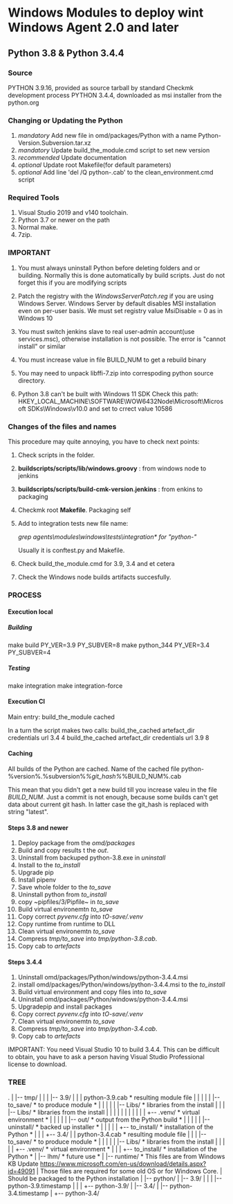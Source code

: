 # Windows Modules to deploy wint Windows Agent 2.0 and later

## Python 3.8 & Python 3.4.4

### Source

PYTHON 3.9.16, provided as source tarball by standard Checkmk development process
PYTHON 3.4.4, downloaded as msi installer from the python.org

### Changing or Updating the Python

1. _mandatory_   Add new file in omd/packages/Python with a name Python-Version.Subversion.tar.xz
2. _mandatory_   Update build_the_module.cmd script to set new version
3. _recommended_ Update documentation
4. _optional_    Update root Makefile(for default parameters)
5. _optional_    Add line 'del /Q python-<Version>.cab' to the clean_environment.cmd script

### Required Tools

1. Visual Studio 2019 and v140 toolchain.
2. Python 3.7 or newer on the path
3. Normal make.
4. 7zip.

### IMPORTANT

1. You must always uninstall Python before deleting folders and or building.
Normally this is done automatically by build scripts. Just do not forget this
if you are modifying scripts

2. Patch the registry with the *WindowsServerPatch.reg* if you are using Windows Server.
Windows Server by default disables MSI installation even on per-user basis.
We must set registry value MsiDisable = 0 as in Windows 10

3. You must switch jenkins slave to real user-admin account(use services.msc), otherwise
installation is not possible. The error is "cannot install" or similar

4. You must increase value in file BUILD_NUM to get a rebuild binary

5. You may need to unpack libffi-7.zip into correspoding python source directory.

6. Python 3.8 can't be built with Windows 11 SDK
Check this path:
HKEY_LOCAL_MACHINE\SOFTWARE\WOW6432Node\Microsoft\Microsoft SDKs\Windows\v10.0
and set to crrect value 10586


### Changes of the files and names

This procedure may quite annoying, you have to check next points:

1. Check scripts in the folder.
2. **buildscripts/scripts/lib/windows.groovy** : from windows node to jenkins
3. **buildscripts/scripts/build-cmk-version.jenkins** : from enkins to packaging
4. Checkmk root **Makefile**. Packaging self
5. Add to integration tests new file name:

   *grep agents\modules\windows\tests\integration\* for "python-"*

   Usually it is conftest.py and Makefile.

6. Check build_the_module.cmd for 3.9, 3.4 and et cetera
7. Check the Windows node builds artifacts succesfully.

### PROCESS

#### Execution local

##### Building
make build PY_VER=3.9 PY_SUBVER=8
make python_344 PY_VER=3.4 PY_SUBVER=4

##### Testing
make integration
make integration-force


#### Execution CI

Main entry:
build_the_module cached

In a turn the script makes two calls:
build_the_cached artefact_dir credentials url 3.4 4
build_the_cached artefact_dir credentials url 3.9 8

#### Caching

All builds of the Python are cached.
Name of the cached file
python-%version%.%subversion%_%git_hash%_%BUILD_NUM%.cab

This mean that you didn't get a new build till you increase valeu in the file *BUILD_NUM*.
Just a commit is not enough, because some builds can't get data about current git hash.
In latter case the git_hash is replaced with string "latest".


#### Steps 3.8 and newer

1. Deploy package from the *omd/packages*
2. Build  and copy results t the *out*.
3. Uninstall from backuped python-3.8.exe in *uninstall*
4. Install to the *to_install*
5. Upgrade pip
6. Install pipenv
7. Save whole folder to the *to_save*
8. Uninstall python from *to_install*
9. copy ~pipfiles/3/Pipfile~ in *to_save*
10. Build virtual environemtn *to_save*
11. Copy correct *pyvenv.cfg* into *tO-save/.venv*
12. Copy runtime from runtime to DLL
13. Clean virtual environemtn *to_save*
14. Compress *tmp/to_save* into *tmp/python-3.8.cab*.
15. Copy cab to *artefacts*

#### Steps 3.4.4

1. Uninstall omd/packages/Python/windows/python-3.4.4.msi
2. install omd/packages/Python/windows/python-3.4.4.msi to the *to_install*
3. Build virtual environment and copy files into *to_save*
4. Uninstall omd/packages/Python/windows/python-3.4.4.msi
5. Upgradepip and install packages
6. Copy correct *pyvenv.cfg* into *tO-save/.venv*
7. Clean virtual environemtn *to_save*
8. Compress *tmp/to_save* into *tmp/python-3.4.cab*.
9. Copy cab to *artefacts*

IMPORTANT: You need Visual Studio 10 to build 3.4.4.
This can be difficult to obtain, you have to ask a person having Visual Studio Professional license to download.

### TREE

.
|
|-- tmp/
|    |
|    |-- 3.9/
|    |      |   python-3.9.cab  * resulting module file
|    |      |
|    |      |-- to_save/		* to produce module *
|    |      |
|    |      |-- Libs/           * libraries from the install
|    |      |    |-- Libs/      * libraries from the install
|    |      |    |
|    |      |    |
|    |      |    +-- .venv/	    * virtual environment *
|    |      |
|    |      |-- out/		    * output from the Python build *
|    |      |
|    |      |-- uninstall/	    * backed up installer *
|    |      |
|    |      +-- to_install/	    * installation of the Python *
|    |
|    +-- 3.4/
|           |   python-3.4.cab  * resulting module file
|           |
|           |-- to_save/		* to produce module *
|           |    |
|           |    |-- Libs/      * libraries from the install
|           |    |
|           |    +-- .venv/	    * virtual environment *
|           |
|           +-- to_install/	    * installation of the Python *
|
|-- lhm/                * future use *
|
|-- runtime/            * This files are from Windows KB Update https://www.microsoft.com/en-us/download/details.aspx?id=49091
|                         Those files are required for some old OS or for Windows Core.
|                         Should be packaged to the Python installation
|
|-- python/
     |
     |-- 3.9/
     |       |
     |       |-- python-3.9.timestamp
     |       |
     |       +-- python-3.9/
     |
     |-- 3.4/
             |
             |-- python-3.4.timestamp
             |
             +-- python-3.4/
